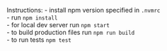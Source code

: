 Instructions:
    - install npm version specified in `.nvmrc`  
    - run `npm install`  
    - for local dev server run `npm start`  
    - to build production files run `npm run build`  
    - to run tests `npm test`  
